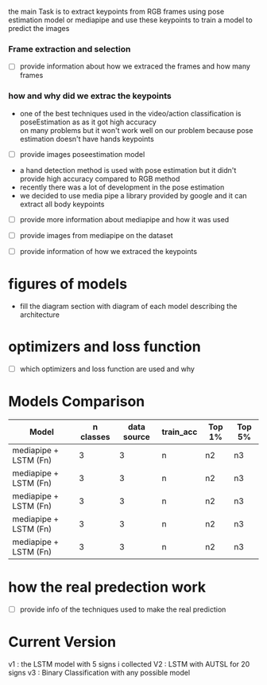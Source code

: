 the main Task is to extract keypoints from RGB frames using pose estimation model or mediapipe
and use these keypoints to train a model to predict the images

### Frame extraction and selection
- [ ]  provide information about how we extraced the frames and how many frames

### how and why did we extrac the keypoints

- one of the best techniques used in the video/action classification is poseEstimation as as it got high accuracy  
on many problems but it won't work well on our problem because pose estimation doesn't have hands keypoints 
- [ ] provide images poseestimation model
- a hand detection method is used with pose estimation but it didn't provide high accuracy compared to RGB method
- recently there was a lot of development in the pose estimation  
- we decided to use media pipe a library provided by google and it can extract all body keypoints 
- [ ] provide more information  about mediapipe and how it was used
- [ ] provide images from mediapipe on the dataset
- [ ] provide information of how we extraced the keypoints


# figures of models
- fill the diagram section with diagram of each model describing the architecture


# optimizers and loss function

- [ ] which optimizers and loss function are used and why


# Models Comparison

| Model | n classes |data source| train_acc | Top 1% | Top 5% | 
| ------ | ------ | ------ | ------ | ------ | ------ | 
| mediapipe + LSTM (Fn) | 3 | 3 | n | n2 | n3 | 
| mediapipe + LSTM (Fn) | 3 | 3 | n | n2 | n3 | 
| mediapipe + LSTM (Fn) | 3 | 3 | n | n2 | n3 | 
| mediapipe + LSTM (Fn) | 3 | 3 | n | n2 | n3 | 
| mediapipe + LSTM (Fn) | 3 | 3 | n | n2 | n3 | 




# how the real predection work
- [ ] provide info of the techniques used to make the real prediction




# Current Version
v1 : the LSTM model with 5 signs i collected
V2 : LSTM with AUTSL for 20 signs
v3 : Binary Classification with any possible model